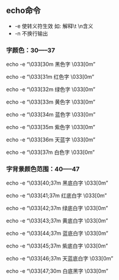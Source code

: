 ## echo命令

* -e 使转义符生效 如:  解释\t \n含义
* -n 不换行输出

### 字颜色：30—–37 

echo -e “\033[30m 黑色字 \033[0m” 

echo -e “\033[31m 红色字 \033[0m” 

echo -e “\033[32m 绿色字 \033[0m” 

echo -e “\033[33m 黄色字 \033[0m” 

echo -e “\033[34m 蓝色字 \033[0m” 

echo -e “\033[35m 紫色字 \033[0m” 

echo -e “\033[36m 天蓝字 \033[0m” 

echo -e “\033[37m 白色字 \033[0m”



### 字背景颜色范围：40—–47 

echo -e “\033[40;37m 黑底白字 \033[0m” 

echo -e “\033[41;37m 红底白字 \033[0m” 

echo -e “\033[42;37m 绿底白字 \033[0m” 

echo -e “\033[43;37m 黄底白字 \033[0m” 

echo -e “\033[44;37m 蓝底白字 \033[0m” 

echo -e “\033[45;37m 紫底白字 \033[0m” 

echo -e “\033[46;37m 天蓝底白字 \033[0m” 

echo -e “\033[47;30m 白底黑字 \033[0m”